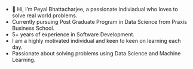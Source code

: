 - 👋 Hi, I’m Peyal Bhattacharjee, a passionate indiviadual who loves to solve real world problems.
-    Currently pursuing Post Graduate Program in Data Science from Praxis Business School.
-    5+ years of experience in Software Development.
-    I am a highly motivated individual and keen to keen on learning each day.
-    Passionate about solving problems using Data Science and Machine Learning.

<!---
PeyalBhattacharjee/PeyalBhattacharjee is a ✨ special ✨ repository because its `README.md` (this file) appears on your GitHub profile.
You can click the Preview link to take a look at your changes.
--->
